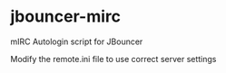 # jbouncer-mirc
mIRC Autologin script for JBouncer

Modify the remote.ini file to use correct server settings
